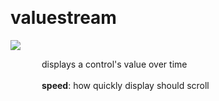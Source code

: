 
<a name=valuestream></a><br>
# <b>valuestream</b>
<img src="https://www.bespokesynth.com/docs/screenshots/valuestream.png"><br>
<div style="display:inline-block;margin-left:50px;">
displays a control's value over time<br/><br/>
<b>speed</b>: how quickly display should scroll<br>
